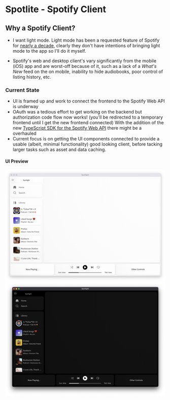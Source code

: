# Spotlite - Spotify Client

## Why a Spotify Client?

- I want light mode. Light mode has been a requested feature of Spotify for [nearly a decade](https://community.spotify.com/t5/Live-Ideas/All-Platforms-Light-Mode-option/idi-p/730341), clearly they don't have intentions of bringing light mode to the app so I'll do it myself.

- Spotify's web and desktop client's vary significantly from the mobile (iOS) app and are worst-off because of it, such as a lack of a *What's New* feed on the on mobile, inability to hide audiobooks, poor control of listing history, etc.

### Current State

- UI is framed up and work to connect the frontend to the Spotify Web API is underway
- OAuth was a tedious effort to get working on the backend but authorization code flow now works! (you'll be redirected to a temporary frontend until I get the new frontend connected) With the addition of the new [TypeScript SDK for the Spotify Web API](https://developer.spotify.com/blog/2023-07-03-typescript-sdk) there might be a overhauled
- Current focus is on getting the UI components connected to provide a usable (albeit, minimal functionality) good looking client, before tacking larger tasks such as asset and data caching.

#### UI Preview

![Spotlite - Light mode](spotlight-light.png)
![Spotlite - Dark mode](spotlight-dark.png)
